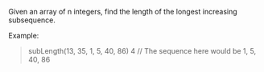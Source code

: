 Given an array of n integers, find the length of the longest increasing subsequence.

Example:
> subLength(13, 35, 1, 5, 40, 86)
> 4  // The sequence here would be 1, 5, 40, 86
